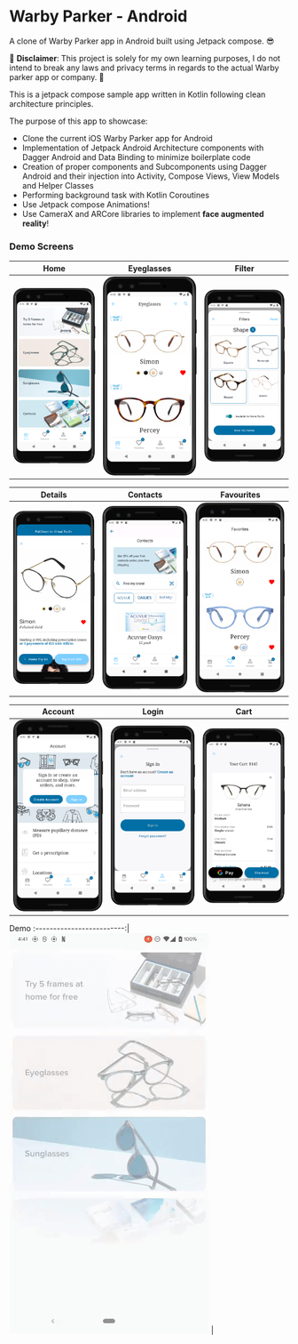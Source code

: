 # Warby Parker - Android

A clone of Warby Parker app in Android built using Jetpack compose. 😎

🛑 **Disclaimer**: This project is solely for my own learning purposes, I do not intend to break any laws and privacy terms in regards to the actual Warby parker app or company. 🛑

This is a jetpack compose sample app written in Kotlin following clean architecture principles.

The purpose of this app to showcase:

- Clone the current iOS Warby Parker app for Android
- Implementation of Jetpack Android Architecture components with Dagger Android and Data Binding to minimize boilerplate code
- Creation of proper components and Subcomponents using Dagger Android and their injection into Activity, Compose Views, View Models and Helper Classes
- Performing background task with Kotlin Coroutines
- Use Jetpack compose Animations!
- Use CameraX and ARCore libraries to implement **face augmented reality**!

### Demo Screens

Home          | Eyeglasses     |  Filter |
:-------------------------:| :-------------------------:|:-------------------------: 
<img src="screenshots/home.png" width=275 />  | <img src="screenshots/glasses.png" width=275 />  |  <img src="screenshots/filter.png" width=275 />

Details | Contacts             |  Favourites 
:-------------------------:|:-------------------------:|:-------------------------: 
<img src="screenshots/detail.png" width=275 /> | <img src="screenshots/contacts.png" width=275 />  |  <img src="screenshots/favourites.png" width=275 /> | /> 
 
Account  | Login             |  Cart | 
:-------------------------:|:-------------------------:|:-------------------------:
 <img src="screenshots/account.png" width=275 />  | <img src="screenshots/login.png" width=275 />  |  <img src="screenshots/cart.png" width=275 /> |

Demo
:-------------------------:|
<img src="screenshots/wb.gif" style="width:200"/> |

